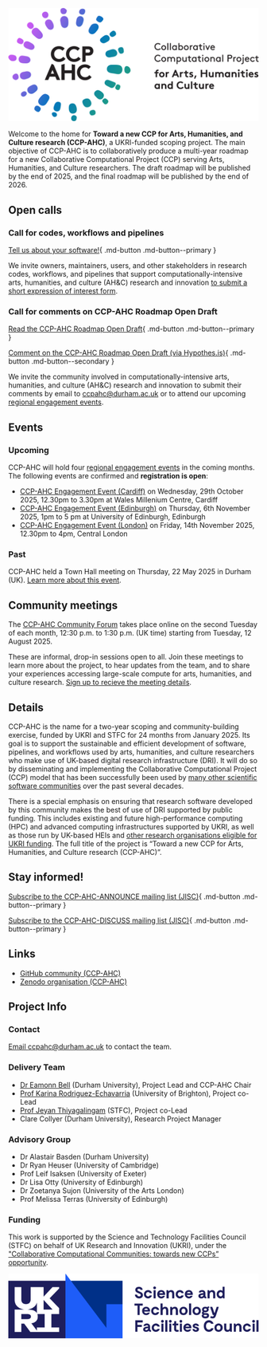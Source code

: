 ![The CCP-AHC logotype showing the letters CCP-AHC in a serif font surrounded in a circular fashion by abstract representations of individuals filled in a gradient from blue to purple](assets/CCP_AHA_Master_Logo_RGB.png "CCP-AHC logo")

Welcome to the home for **Toward a new CCP for Arts, Humanities, and Culture research (CCP-AHC)**, a UKRI-funded scoping project. The main objective of CCP-AHC is to collaboratively produce a multi-year roadmap for a new Collaborative Computational Project (CCP) serving Arts, Humanities, and Culture researchers. The draft roadmap will be published by the end of 2025, and the final roadmap will be published by the end of 2026.

## Open calls

### Call for codes, workflows and pipelines

[Tell us about your software!](./activities/codes-eoi.md){ .md-button .md-button--primary } 

We invite owners, maintainers, users, and other stakeholders in research codes, workflows, and pipelines that support computationally-intensive arts, humanities, and culture (AH&C) research and innovation [to submit a short expression of interest form](https://forms.office.com/e/EAyaK8cajv). 

### Call for comments on CCP-AHC Roadmap Open Draft

[Read the CCP-AHC Roadmap Open Draft](https://zenodo.org/records/17099176){ .md-button .md-button--primary } 

[Comment on the CCP-AHC Roadmap Open Draft (via Hypothes.is)](https://via.hypothes.is/https://www.ccpahc.ac.uk/assets/OPEN%20DRAFT%202025-09-11%20-%20CCP-AHC%20Roadmap%20Open%20Draft.pdf){ .md-button .md-button--secondary } 

We invite the community involved in computationally-intensive arts, humanities, and culture (AH&C) research and innovation to submit their comments by email to [ccpahc@durham.ac.uk](mailto:ccpahc@durham.ac.uk) or to attend our upcoming [regional engagement events](./activities/regional-engagement.md).

## Events

### Upcoming

CCP-AHC will hold four [regional engagement events](./activities/regional-engagement.md) in the coming months. The following events are confirmed and **registration is open**:

- [CCP-AHC Engagement Event (Cardiff)](./activities/regional-engagement.md#ccp-ahc-regional-workshop-cardiff-wednesday-29th-october-2025) on Wednesday, 29th October 2025, 12.30pm to 3.30pm at Wales Millenium Centre, Cardiff
- [CCP-AHC Engagement Event (Edinburgh)](./activities/regional-engagement.md#ccp-ahc-regional-workshop-edinburgh-thursday-6th-november-2025) on Thursday, 6th November 2025, 1pm to 5 pm at University of Edinburgh, Edinburgh
- [CCP-AHC Engagement Event (London)](./activities/regional-engagement.md#ccp-ahc-regional-workshop-london-friday-14th-november-2025) on Friday, 14th November 2025, 12.30pm to 4pm, Central London

### Past

CCP-AHC held a Town Hall meeting on Thursday, 22 May 2025 in Durham (UK). [Learn more about this event](./activities/town-hall-2025/index.md). 

## Community meetings

The [CCP-AHC Community Forum](./activities/community-forum.md) takes place online on the second Tuesday of each month, 12:30 p.m. to 1:30 p.m. (UK time) starting from Tuesday, 12 August 2025.  

These are informal, drop-in sessions open to all. Join these meetings to learn more about the project, to hear updates from the team, and to share your experiences accessing large-scale compute for arts, humanities, and culture research. [Sign up to recieve the meeting details](https://forms.office.com/e/BnW8PZwJA9).

## Details

CCP-AHC is the name for a two-year scoping and community-building exercise, funded by UKRI and STFC for 24 months from January 2025. Its goal is to support the sustainable and efficient development of software, pipelines, and workflows used by arts, humanities, and culture researchers who make use of UK-based digital research infrastructure (DRI). It will do so by disseminating and implementing the Collaborative Computational Project (CCP) model that has been successfully been used by [many other scientific software communities](https://www.ccp.ac.uk/about-ccps/) over the past several decades.

There is a special emphasis on ensuring that research software developed by this community makes the best of use of DRI supported by public funding. This includes existing and future high-performance computing (HPC) and advanced computing infrastructures supported by UKRI, as well as those run by UK-based HEIs and [other research organisations eligible for UKRI funding](https://www.ukri.org/publications/organisation-eligibility/research-organisations-eligible-for-ukri-funding/). The full title of the project is “Toward a new CCP for Arts, Humanities, and Culture research (CCP-AHC)”.

## Stay informed!

[Subscribe to the CCP-AHC-ANNOUNCE mailing list (JISC)](https://www.jiscmail.ac.uk/cgi-bin/wa-jisc.exe?SUBED1=CCP-AHC-ANNOUNCE&A=1){ .md-button .md-button--primary } 

[Subscribe to the CCP-AHC-DISCUSS mailing list (JISC)](https://www.jiscmail.ac.uk/cgi-bin/wa-jisc.exe?SUBED1=CCP-AHC-DISCUSS&A=1){ .md-button .md-button--primary }

## Links

- [GitHub community (CCP-AHC)](https://github.com/ccpahc)
- [Zenodo organisation (CCP-AHC)](https://zenodo.org/communities/ccpahc/)

## Project Info

### Contact

[Email ccpahc@durham.ac.uk](mailto:ccpahc@durham.ac.uk) to contact the team.

### Delivery Team

- [Dr Eamonn Bell](https://www.durham.ac.uk/staff/eamonn-bell/) (Durham University), Project Lead and CCP-AHC Chair
- [Prof Karina Rodriguez-Echavarria](https://research.brighton.ac.uk/en/persons/karina-rodriguez-echavarria) (University of Brighton), Project co-Lead
- [Prof Jeyan Thiyagalingam](https://www.scd.stfc.ac.uk/Pages/sciml-profile-jeyan.aspx) (STFC), Project co-Lead
- Clare Collyer (Durham University), Research Project Manager

### Advisory Group

- Dr Alastair Basden (Durham University)
- Dr Ryan Heuser (University of Cambridge)
- Prof Leif Isaksen (University of Exeter)
- Dr Lisa Otty (University of Edinburgh)
- Dr Zoetanya Sujon (University of the Arts London)
- Prof Melissa Terras (University of Edinburgh)

### Funding

This work is supported by the Science and Technology Facilities Council (STFC) on behalf of UK Research and Innovation (UKRI), under the ["Collaborative Computational Communities: towards new CCPs” opportunity](https://www.ukri.org/opportunity/collaborative-computational-communities-towards-new-ccps/).

![Logo of Science and Technology Facilities Council (STFC)](assets/stfc-logo.svg)

